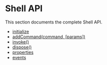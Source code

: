# Shell API

This section documents the complete Shell API.

* [initialize](initialize.md)
* [addCommand(command, [params])](addCommand.md)
* [invoke()](invoke.md)
* [dispose()](dispose.md)
* [properties](properties.md)
* [events](events.md)